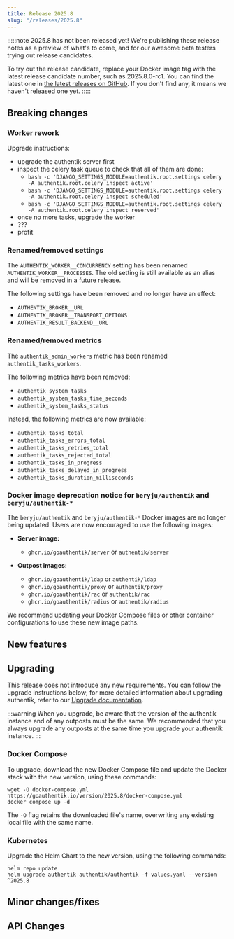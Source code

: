 ```yaml
---
title: Release 2025.8
slug: "/releases/2025.8"
---
```


:::::note
2025.8 has not been released yet! We're publishing these release notes as a preview of what's to come, and for our awesome beta testers trying out release candidates.

To try out the release candidate, replace your Docker image tag with the latest release candidate number, such as 2025.8.0-rc1. You can find the latest one in [the latest releases on GitHub](https://github.com/goauthentik/authentik/releases). If you don't find any, it means we haven't released one yet.
:::::

## Breaking changes

### Worker rework

Upgrade instructions:

- upgrade the authentik server first
- inspect the celery task queue to check that all of them are done:
    - `bash -c 'DJANGO_SETTINGS_MODULE=authentik.root.settings celery -A authentik.root.celery inspect active'`
    - `bash -c 'DJANGO_SETTINGS_MODULE=authentik.root.settings celery -A authentik.root.celery inspect scheduled'`
    - `bash -c 'DJANGO_SETTINGS_MODULE=authentik.root.settings celery -A authentik.root.celery inspect reserved'`
- once no more tasks, upgrade the worker
- ???
- profit

### Renamed/removed settings

The `AUTHENTIK_WORKER__CONCURRENCY` setting has been renamed `AUTHENTIK_WORKER__PROCESSES`. The old setting is still available as an alias and will be removed in a future release.

The following settings have been removed and no longer have an effect:

- `AUTHENTIK_BROKER__URL`
- `AUTHENTIK_BROKER__TRANSPORT_OPTIONS`
- `AUTHENTIK_RESULT_BACKEND__URL`

### Renamed/removed metrics

The `authentik_admin_workers` metric has been renamed `authentik_tasks_workers`.

The following metrics have been removed:

- `authentik_system_tasks`
- `authentik_system_tasks_time_seconds`
- `authentik_system_tasks_status`

Instead, the following metrics are now available:

- `authentik_tasks_total`
- `authentik_tasks_errors_total`
- `authentik_tasks_retries_total`
- `authentik_tasks_rejected_total`
- `authentik_tasks_in_progress`
- `authentik_tasks_delayed_in_progress`
- `authentik_tasks_duration_milliseconds`

### Docker image deprecation notice for `beryju/authentik` and `beryju/authentik-*`

The `beryju/authentik` and `beryju/authentik-*` Docker images are no longer being updated. Users are now encouraged to use the following images:

- **Server image:**
    - `ghcr.io/goauthentik/server` or `authentik/server`

- **Outpost images:**
    - `ghcr.io/goauthentik/ldap` or `authentik/ldap`
    - `ghcr.io/goauthentik/proxy` or `authentik/proxy`
    - `ghcr.io/goauthentik/rac` or `authentik/rac`
    - `ghcr.io/goauthentik/radius` or `authentik/radius`

We recommend updating your Docker Compose files or other container configurations to use these new image paths.

## New features

## Upgrading

This release does not introduce any new requirements. You can follow the upgrade instructions below; for more detailed information about upgrading authentik, refer to our [Upgrade documentation](../../install-config/upgrade.mdx).

:::warning
When you upgrade, be aware that the version of the authentik instance and of any outposts must be the same. We recommended that you always upgrade any outposts at the same time you upgrade your authentik instance.
:::

### Docker Compose

To upgrade, download the new Docker Compose file and update the Docker stack with the new version, using these commands:

```shell
wget -O docker-compose.yml https://goauthentik.io/version/2025.8/docker-compose.yml
docker compose up -d
```

The `-O` flag retains the downloaded file's name, overwriting any existing local file with the same name.

### Kubernetes

Upgrade the Helm Chart to the new version, using the following commands:

```shell
helm repo update
helm upgrade authentik authentik/authentik -f values.yaml --version ^2025.8
```

## Minor changes/fixes

<!-- _Insert the output of `make gen-changelog` here_ -->

## API Changes

<!-- _Insert output of `make gen-diff` here_ -->
